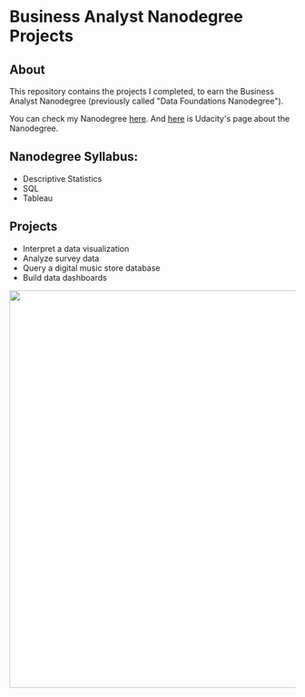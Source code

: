 # Business Analyst Nanodegree Projects

## About

This repository contains the projects I completed, to earn the Business Analyst Nanodegree (previously called "Data Foundations Nanodegree"). 

You can check my Nanodegree [here](https://graduation.udacity.com/nd100-ent).
And [here](https://www.udacity.com/course/business-analytics-nanodegree--nd098) is Udacity's page about the Nanodegree.

## Nanodegree Syllabus:

* Descriptive Statistics
* SQL
* Tableau

## Projects

* Interpret a data visualization
* Analyze survey data
* Query a digital music store database
* Build data dashboards

<p align="center">
  <img width = "700" src="https://cdn1.imggmi.com/uploads/2018/9/26/6716bc22ba2752bfe750086c56ff6356-full.png">
</p>

